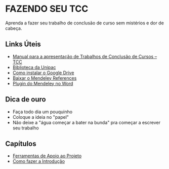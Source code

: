 # FAZENDO SEU TCC

 Aprenda a fazer seu trabalho de conclusão de curso sem mistérios e dor de cabeça.
  
## Links Úteis

* [Manual para a apresentação de Trabalhos de Conclusão de Cursos – TCC](http://biblioteca.site.unipac.br/wp-content/uploads/sites/16/2019/07/Manual_TCC-2017_ATUALIZADO.pdf)
* [Biblioteca da Unipac](http://biblioteca.site.unipac.br/)
* [Como instalar o Google Drive](https://www.youtube.com/watch?v=JIIg14j8Aq0)
* [Baixar o Mendeley References](https://static.mendeley.com/bin/desktop/mendeley-reference-manager-2.20.0.exe)
* [Plugin do Mendeley no Word](https://store.office.com/addinsinstallpage.aspx?rs=en-001&assetid=WA104382081)

## Dica de ouro  

* Faça todo dia um pouquinho
* Coloque a ideia no "papel"
* Não deixe a "água começar a bater na bunda" pra começar a escrever seu trabalho

## Capítulos

* [Ferramentas de Apoio ao Projeto](ferramenta-apoio.md)
* [Como fazer a Introdução](como-fazer-a-introducao.md)
